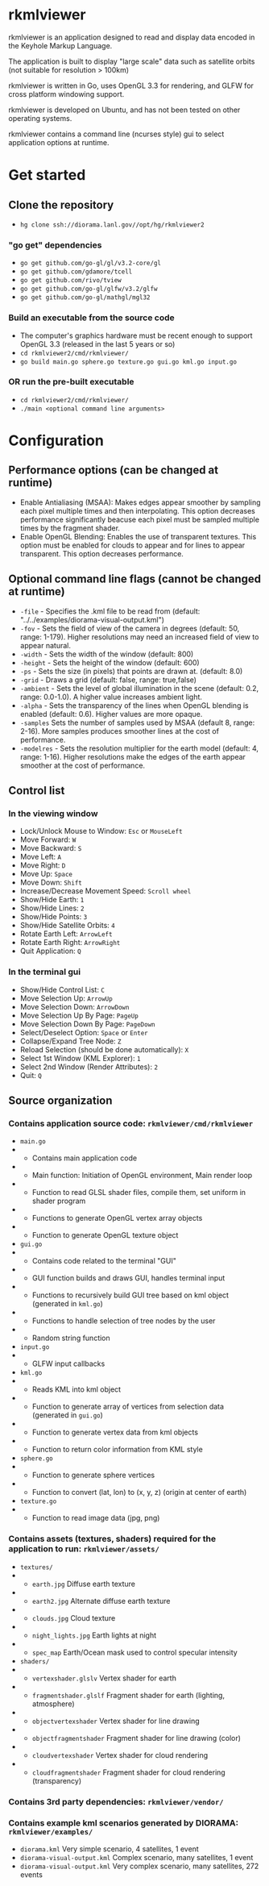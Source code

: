 # rkmlviewer

rkmlviewer is an application designed to read and display data encoded in the Keyhole Markup Language.

The application is built to display "large scale" data such as satellite orbits (not suitable for resolution > 100km)

rkmlviewer is written in Go, uses OpenGL 3.3 for rendering, and GLFW for cross platform windowing support.

rkmlviewer is developed on Ubuntu, and has not been tested on other operating systems.

rkmlviewer contains a command line (ncurses style) gui to select application options at runtime.

# Get started
## Clone the repository

* ```hg clone ssh://diorama.lanl.gov//opt/hg/rkmlviewer2```

### "go get" dependencies

* ```go get github.com/go-gl/gl/v3.2-core/gl```
* ```go get github.com/gdamore/tcell```
* ```go get github.com/rivo/tview```
* ```go get github.com/go-gl/glfw/v3.2/glfw```
* ```go get github.com/go-gl/mathgl/mgl32```


### Build an executable from the source code

* The computer's graphics hardware must be recent enough to support OpenGL 3.3 (released in the last 5 years or so)
* ```cd rkmlviewer2/cmd/rkmlviewer/```
* ```go build main.go sphere.go texture.go gui.go kml.go input.go```

### OR run the pre-built executable

* ```cd rkmlviewer2/cmd/rkmlviewer/```
* ```./main <optional command line arguments>```

# Configuration

## Performance options (can be changed at runtime)

* Enable Antialiasing (MSAA): Makes edges appear smoother by sampling each pixel multiple times and then interpolating. This option decreases performance significantly beacuse each pixel must be sampled multiple times by the fragment shader.
* Enable OpenGL Blending: Enables the use of transparent textures. This option must be enabled for clouds to appear and for lines to appear transparent. This option decreases performance.

## Optional command line flags (cannot be changed at runtime)

* ```-file``` - Specifies the .kml file to be read from (default: "../../examples/diorama-visual-output.kml")
* ```-fov``` - Sets the field of view of the camera in degrees (default: 50, range: 1-179). Higher resolutions may need an increased field of view to appear natural.
* ```-width``` - Sets the width of the window (default: 800)
* ```-height``` - Sets the height of the window (default: 600)
* ```-ps``` - Sets the size (in pixels) that points are drawn at. (default: 8.0)
* ```-grid``` - Draws a grid (default: false, range: true,false)
* ```-ambient``` - Sets the level of global illumination in the scene (default: 0.2, range: 0.0-1.0). A higher value increases ambient light.
* ```-alpha``` - Sets the transparency of the lines when OpenGL blending is enabled (default: 0.6). Higher values are more opaque.
* ```-samples``` Sets the number of samples used by MSAA (default 8, range: 2-16). More samples produces smoother lines at the cost of performance.
* ```-modelres``` - Sets the resolution multiplier for the earth model (default: 4, range: 1-16). Higher resolutions make the edges of the earth appear smoother at the cost of performance.

## Control list

### In the viewing window

* Lock/Unlock Mouse to Window: ```Esc``` or ```MouseLeft```
* Move Forward: ```W```
* Move Backward: ```S```
* Move Left: ```A```
* Move Right: ```D```
* Move Up: ```Space```
* Move Down: ```Shift```
* Increase/Decrease Movement Speed: ```Scroll wheel```
* Show/Hide Earth: ```1```
* Show/Hide Lines: ```2```
* Show/Hide Points: ```3```
* Show/Hide Satellite Orbits: ```4```
* Rotate Earth Left: ```ArrowLeft```
* Rotate Earth Right: ```ArrowRight```
* Quit Application: ```Q```

### In the terminal gui

* Show/Hide Control List: ```C```
* Move Selection Up: ```ArrowUp```
* Move Selection Down: ```ArrowDown```
* Move Selection Up By Page: ```PageUp```
* Move Selection Down By Page: ```PageDown```
* Select/Deselect Option: ```Space``` or ```Enter```
* Collapse/Expand Tree Node: ```Z```
* Reload Selection (should be done automatically): ```X```
* Select 1st Window (KML Explorer): ```1```
* Select 2nd Window (Render Attributes): ```2```
* Quit: ```Q```

## Source organization

###  Contains application source code: ```rkmlviewer/cmd/rkmlviewer```

* ```main.go```
* * Contains main application code
* * Main function: Initiation of OpenGL environment, Main render loop
* * Function to read GLSL shader files, compile them, set uniform in shader program
* * Functions to generate OpenGL vertex array objects
* * Function to generate OpenGL texture object
* ```gui.go```
* * Contains code related to the terminal "GUI"
* * GUI function builds and draws GUI, handles terminal input
* * Functions to recursively build GUI tree based on kml object (generated in ```kml.go```)
* * Functions to handle selection of tree nodes by the user
* * Random string function
* ```input.go```
* * GLFW input callbacks
* ```kml.go```
* * Reads KML into kml object
* * Function to generate array of vertices from selection data (generated in ```gui.go```)
* * Function to generate vertex data from kml objects
* * Function to return color information from KML style
* ```sphere.go```
* * Function to generate sphere vertices
* * Function to convert (lat, lon) to (x, y, z) (origin at center of earth)
* ```texture.go```
* * Function to read image data (jpg, png)

### Contains assets (textures, shaders) required for the application to run: ```rkmlviewer/assets/```

* ```textures/```
* * ```earth.jpg``` Diffuse earth texture
* * ```earth2.jpg``` Alternate diffuse earth texture
* * ```clouds.jpg``` Cloud texture
* * ```night_lights.jpg``` Earth lights at night
* * ```spec_map``` Earth/Ocean mask used to control specular intensity
* ```shaders/```
* * ```vertexshader.glslv``` Vertex shader for earth
* * ```fragmentshader.glslf``` Fragment shader for earth (lighting, atmosphere)
* * ```objectvertexshader``` Vertex shader for line drawing
* * ```objectfragmentshader``` Fragment shader for line drawing (color)
* * ```cloudvertexshader``` Vertex shader for cloud rendering
* * ```cloudfragmentshader``` Fragment shader for cloud rendering (transparency)

### Contains 3rd party dependencies: ```rkmlviewer/vendor/```

### Contains example kml scenarios generated by DIORAMA: ```rkmlviewer/examples/```

* ```diorama.kml``` Very simple scenario, 4 satellites, 1 event
* ```diorama-visual-output.kml``` Complex scenario, many satellites, 1 event
* ```diorama-visual-output.kml``` Very complex scenario, many satellites, 272 events
